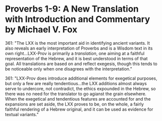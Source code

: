 # Proverbs 1-9: A New Translation with Introduction and Commentary by Michael V. Fox

361: "The LXX is the most important aid in identifying ancient variants. It also reveals an early interpretation of Proverbs and is a Wisdom text in its own right...LXX-Prov is primarily a _translation_, one aiming at a faithful representation of the Hebrew, and it is best understood in terms of that goal. All translations are based on and reflect exegesis, though this tends to be noticeable only when one disagrees with the interpretation."

361: "LXX-Prov does introduce additional elements for exegetical purposes, but only a few are really tendentious...the LXX additions almost always serve to undercore, not contradict, the ethics expounded in the Hebrew, so there was no need for the translator to go agianst the grain elsewhere. When the exegetical and tendentious features are accounted for and the expansions are set aside, the LXX proves to be, on the whole, a fairly faithful rendering of a Hebrew original, and it can be used as evidence for textual variants."
